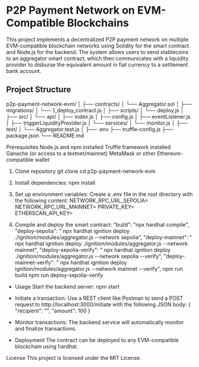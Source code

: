 # P2P Payment Network on EVM-Compatible Blockchains

This project implements a decentralized P2P payment network on multiple EVM-compatible blockchain networks using Solidity for the smart contract and Node.js for the backend. The system allows users to send stablecoins to an aggregator smart contract, which then communicates with a liquidity provider to disburse the equivalent amount in fiat currency to a settlement bank account.

## Project Structure
p2p-payment-network-evm/
│
├── contracts/
│   └── Aggregator.sol
│
├── migrations/
│   └── 1_deploy_contract.js
│
├── scripts/
│   └── deploy.js
│
├── src/
│   └── api/
│       ├── index.js
│       ├── config.js
│       ├── eventListener.js
│       ├── triggerLiquidityProvider.js
│   └── services/
│       └── monitor.js
│
├── test/
│   └── Aggregator.test.js
│
├── .env
├── truffle-config.js
├── package.json
└── README.md

Prerequisites
Node.js and npm installed
Truffle framework installed
Ganache (or access to a testnet/mainnet)
MetaMask or other Ethereum-compatible wallet

1. Clone repository
git clone <repository-url>
cd p2p-payment-network-evm

2. Install dependencies:
npm install

3. Set up environment variables: Create a .env file in the root directory with the following content:
NETWORK_RPC_URL_SEPOLIA= 
NETWORK_RPC_URL_MAINNET= 
PRIVATE_KEY= 
ETHERSCAN_API_KEY= 


4. Compile and deploy the smart contract:
    "build": "npx hardhat compile",
    "deploy-sepolia": " npx hardhat ignition deploy ./ignition/modules/aggregator.js --network sepolia",
    "deploy-mainnet": " npx hardhat ignition deploy ./ignition/modules/aggregator.js --network mainnet",
    "deploy-sepolia-verify": " npx hardhat ignition deploy ./ignition/modules/aggregator.js --network sepolia --verify",
    "deploy-mainnet-verify": " npx hardhat ignition deploy ignition/modules/aggregator.js --network mainnet --verify",
    npm run build
    npm run deploy-sepolia-verify
 

- Usage
Start the backend server:
npm start

- Initiate a transaction: Use a REST client like Postman to send a POST request to http://localhost:3000/initiate with the following JSON body:
{
    "recipient": "<recipient-address>",
    "amount": 100
}
- Monitor transactions: The backend service will automatically monitor and finalize transactions.

 

- Deployment
The contract can be deployed to any EVM-compatible blockchain using hardhat.

 
License
This project is licensed under the MIT License.